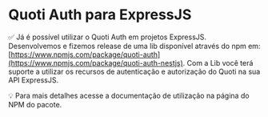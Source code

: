# Quoti Auth para ExpressJS




✅ Já é possível utilizar o Quoti Auth em projetos ExpressJS. Desenvolvemos e fizemos release de uma lib disponível através do npm em: [https://www.npmjs.com/package/quoti-auth](https://www.npmjs.com/package/quoti-auth-nestjs). Com a Lib você terá suporte a utilizar os recursos de autenticação e autorização do Quoti na sua API ExpressJS.

💡 Para mais detalhes acesse a documentação de utilização na página do NPM do pacote.

